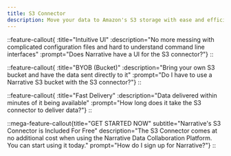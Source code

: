 ```yaml
---
title: S3 Connector
description: Move your data to Amazon's S3 storage with ease and efficiency.
---
```


::feature-callout{ :title="Intuitive UI" :description="No more messing with complicated configuration files and hard to understand command line interfaces" :prompt="Does Narrative have a UI for the S3 connector?"}
::

::feature-callout{ :title="BYOB (Bucket)" :description="Bring your own S3 bucket and have the data sent directly to it" :prompt="Do I have to use a Narrative S3 bucket with the S3 connector?"}
::

::feature-callout{ :title="Fast Delivery" :description="Data delivered within minutes of it being available" :prompt="How long does it take the S3 connector to deliver data?"}
::

::mega-feature-callout{title="GET STARTED NOW" subtitle="Narrative's S3 Connector is Included For Free" description="The S3 Connector comes at no additional cost when using the Narrative Data Collaboration Platform.  You can start using it today." prompt="How do I sign up for Narrative?"}
::
